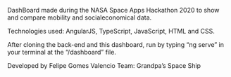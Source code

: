 DashBoard made during the NASA Space Apps Hackathon 2020 to show and compare mobility and socialeconomical data.

Technologies used: AngularJS, TypeScript, JavaScript, HTML and CSS.

After cloning the back-end and this dashboard, run by typing “ng serve” in your terminal at the “/dashboard” file.

Developed by Felipe Gomes Valencio
Team: Grandpa’s Space Ship
